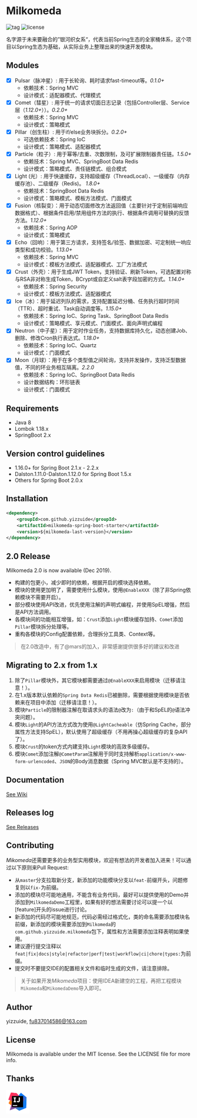 # Milkomeda
![tag](https://img.shields.io/github/tag/yizzuide/Milkomeda.svg) ![license](https://img.shields.io/github/license/yizzuide/Milkomeda.svg)

名字源于未来要融合的”银河织女系“，代表当前Spring生态的全家桶体系，这个项目以Spring生态为基础，从实际业务上整理出来的快速开发模块。

## Modules
- [x] Pulsar（脉冲星）: 用于长轮询、耗时请求fast-timeout等。*0.1.0+*
   * 依赖技术：Spring MVC
   * 设计模式：适配器模式、代理模式
- [x] Comet（彗星）:  用于统一的请求切面日志记录（包括Controller层、Service层（*1.12.0+*））。*0.2.0+*
   * 依赖技术：Spring MVC
   * 设计模式：策略模式
- [x] Pillar（创生柱）: 用于if/else业务块拆分。*0.2.0+*
   * 可选依赖技术：Spring IoC
   * 设计模式：策略模式、适配器模式
- [x] Particle（粒子）: 用于幂等/去重、次数限制，及可扩展限制器责任链。*1.5.0+*
   * 依赖技术：Spring MVC、SpringBoot Data Redis
   * 设计模式：策略模式、责任链模式、组合模式
- [x] Light (光）: 用于快速缓存，支持超级缓存（ThreadLocal）、一级缓存（内存缓存池）、二级缓存（Redis)。 *1.8.0+*
   * 依赖技术：SpringBoot Data Redis
   * 设计模式：策略模式、模板方法模式、门面模式
- [x] Fusion（核裂变）：用于动态切面修改方法返回值（主要针对于定制前端响应数据格式）、根据条件启用/禁用组件方法的执行、根据条件调用可替换的反馈方法。*1.12.0+*
   * 依赖技术：Spring AOP
   * 设计模式：策略模式
- [x] Echo（回响）：用于第三方请求，支持签名/验签、数据加密、可定制统一响应类型和成功校验。*1.13.0+*
   * 依赖技术：Spring MVC
   * 设计模式：模板方法模式、适配器模式、工厂方法模式
- [x] Crust（外壳）：用于生成JWT Token，支持验证、刷新Token，可选配置对称与RSA非对称生成Token，BCrypt或自定义salt表字段加密的方式。*1.14.0+*
   * 依赖技术：Spring Security
   * 设计模式：模板方法模式、适配器模式
- [x] Ice（冰）：用于延迟列队的需求，支持配置延迟分桶、任务执行超时时间（TTR）、超时重试、Task自动调度等。*1.15.0+*
   * 依赖技术：Spring IoC、Spring Task、SpringBoot Data Redis
   * 设计模式：策略模式、享元模式、门面模式、面向声明式编程
- [x] Neutron（中子星）：用于定时作业任务，支持数据库持久化，动态创建Job、删除、修改Cron执行表达式。*1.18.0+*
   * 依赖技术：Spring IoC、Quartz
   * 设计模式：门面模式
- [x] Moon（月球）：用于在多个类型值之间轮询，支持并发操作，支持泛型数据值，不同的环业务相互隔离。*2.2.0*
  * 依赖技术：Spring IoC、SpringBoot Data Redis
  * 设计数据结构：环形链表
  * 设计模式：门面模式
    
## Requirements
* Java 8
* Lombok 1.18.x
* SpringBoot 2.x

## Version control guidelines
- 1.16.0+ for Spring Boot 2.1.x - 2.2.x
- Dalston.1.11.0-Dalston.1.12.0 for Spring Boot 1.5.x
- Others for Spring Boot 2.0.x

## Installation
```xml
<dependency>
    <groupId>com.github.yizzuide</groupId>
    <artifactId>milkomeda-spring-boot-starter</artifactId>
    <version>${milkomeda-last-version}</version>
</dependency>
```

## 2.0 Release
Milkomeda 2.0 is now available (Dec 2019).

- 构建的包更小，减少即时的依赖，根据开启的模块选择依赖。
- 模块的使用更加明了，需要使用什么模块，使用`@EnableXXX`（除了非Spring依赖模块不需要开启）。
- 部分模块使用API改进，优先使用注解的声明式编程，并使用SpEL增强，然后是API方法调用。
- 各模块间的功能相互增强，如：`Crust`添加`Light`模块缓存加持、`Comet`添加`Pillar`模块拆分处理等。
- 重构各模块的Config配置依赖，合理拆分工具类、Context等。

> 在2.0改造中，有了@mars的加入，非常感谢提供很多好的建议和改进


## Migrating to 2.x from 1.x
1. 除了`Pillar`模块外，其它模块都需要通过`@EnableXXX`来启用模块（迁移请注意！）。
2. 在1.x版本默认依赖的`Spring Data Redis`已被删除，需要根据使用模块是否依赖来在项目中添加（迁移请注意！）。
3. 模块`Particle`的限制器注解在取请求头的语法`@`改为`:`（由于和SpEL的`@`语法冲突问题）。
4. 模块`Light`的API方法方式改为使用`@LightCacheable`（仿Spring Cache，部分属性方法支持SpEL），默认使用了超级缓存（不用再操心超级缓存的复杂API了）。
5. 模块`Crust`的token方式内建支持`Light`模块的高效多级缓存。
6. 模块`Comet`添加注解`@CometParam`注解用于同时支持解析`application/x-www-form-urlencoded`、`JSON`的Body消息数据（Spring MVC默认是不支持的）。

## Documentation
[See Wiki](https://github.com/yizzuide/Milkomeda/wiki)

## Releases log
[See Releases](https://github.com/yizzuide/Milkomeda/releases)

## Contributing
*Mikomeda*还需要更多的业务型实用模块，欢迎有想法的开发者加入进来！可以通过以下原则来Pull Request:

- 从`master`分支拉取新分支，新添加的功能模块分支以`feat-`前缀开头，问题修复则以`fix-`为前缀。
- 添加的模块尽可能地通用，不能含有业务代码，最好可以提供使用的Demo并添加到`MilkomedaDemo`工程里，如果有好的想法需要讨论可以提一个以[feature]开头的issue进行讨论。
- 新添加的代码尽可能地规范，代码必需经过格式化，类的命名需要添加模块名前缀，新添加的模块需要添加到`Milkomeda`的`com.github.yizzuide.milkomeda`包下，属性和方法需要添加注释表明如果使用。
- 建议遵行提交注释以`feat|fix|docs|style|refactor|perf|test|workflow|ci|chore|types:`为前缀。
- 提交时不要提交IDE的配置相关文件和临时生成的文件，请注意排除。

> 关于如果开发*Mikomeda*项目：使用IDEA新建空的工程，再把工程模块`Mikomeda`和`MikomedaDemo`导入即可。

## Author
yizzuide, fu837014586@163.com

## License
Milkomeda is available under the MIT license. See the LICENSE file for more info.

## Thanks
<a href="https://www.jetbrains.com/idea/" target="_blank">
          <img width="64px" src="./logo/idea.png" alt="IntelliJ IDEA">
</a>


